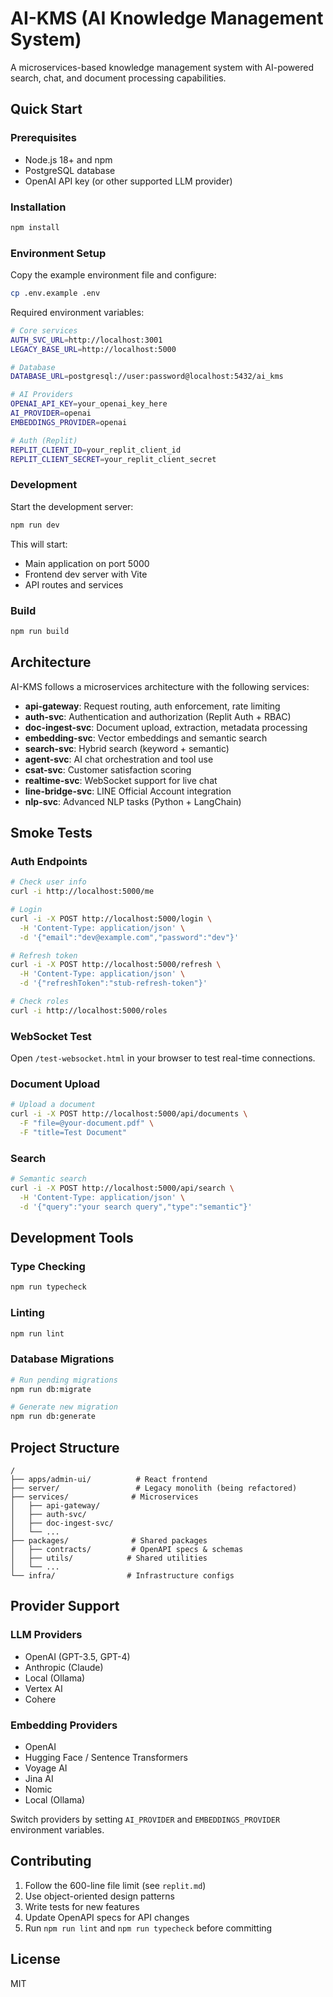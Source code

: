 
# AI-KMS (AI Knowledge Management System)

A microservices-based knowledge management system with AI-powered search, chat, and document processing capabilities.

## Quick Start

### Prerequisites
- Node.js 18+ and npm
- PostgreSQL database
- OpenAI API key (or other supported LLM provider)

### Installation

```bash
npm install
```

### Environment Setup

Copy the example environment file and configure:

```bash
cp .env.example .env
```

Required environment variables:

```bash
# Core services
AUTH_SVC_URL=http://localhost:3001
LEGACY_BASE_URL=http://localhost:5000

# Database
DATABASE_URL=postgresql://user:password@localhost:5432/ai_kms

# AI Providers
OPENAI_API_KEY=your_openai_key_here
AI_PROVIDER=openai
EMBEDDINGS_PROVIDER=openai

# Auth (Replit)
REPLIT_CLIENT_ID=your_replit_client_id
REPLIT_CLIENT_SECRET=your_replit_client_secret
```

### Development

Start the development server:

```bash
npm run dev
```

This will start:
- Main application on port 5000
- Frontend dev server with Vite
- API routes and services

### Build

```bash
npm run build
```

## Architecture

AI-KMS follows a microservices architecture with the following services:

- **api-gateway**: Request routing, auth enforcement, rate limiting
- **auth-svc**: Authentication and authorization (Replit Auth + RBAC)
- **doc-ingest-svc**: Document upload, extraction, metadata processing
- **embedding-svc**: Vector embeddings and semantic search
- **search-svc**: Hybrid search (keyword + semantic)
- **agent-svc**: AI chat orchestration and tool use
- **csat-svc**: Customer satisfaction scoring
- **realtime-svc**: WebSocket support for live chat
- **line-bridge-svc**: LINE Official Account integration
- **nlp-svc**: Advanced NLP tasks (Python + LangChain)

## Smoke Tests

### Auth Endpoints

```bash
# Check user info
curl -i http://localhost:5000/me

# Login
curl -i -X POST http://localhost:5000/login \
  -H 'Content-Type: application/json' \
  -d '{"email":"dev@example.com","password":"dev"}'

# Refresh token
curl -i -X POST http://localhost:5000/refresh \
  -H 'Content-Type: application/json' \
  -d '{"refreshToken":"stub-refresh-token"}'

# Check roles
curl -i http://localhost:5000/roles
```

### WebSocket Test

Open `/test-websocket.html` in your browser to test real-time connections.

### Document Upload

```bash
# Upload a document
curl -i -X POST http://localhost:5000/api/documents \
  -F "file=@your-document.pdf" \
  -F "title=Test Document"
```

### Search

```bash
# Semantic search
curl -i -X POST http://localhost:5000/api/search \
  -H 'Content-Type: application/json' \
  -d '{"query":"your search query","type":"semantic"}'
```

## Development Tools

### Type Checking
```bash
npm run typecheck
```

### Linting
```bash
npm run lint
```

### Database Migrations
```bash
# Run pending migrations
npm run db:migrate

# Generate new migration
npm run db:generate
```

## Project Structure

```
/
├── apps/admin-ui/          # React frontend
├── server/                 # Legacy monolith (being refactored)
├── services/              # Microservices
│   ├── api-gateway/
│   ├── auth-svc/
│   ├── doc-ingest-svc/
│   └── ...
├── packages/              # Shared packages
│   ├── contracts/         # OpenAPI specs & schemas
│   ├── utils/            # Shared utilities
│   └── ...
└── infra/                # Infrastructure configs
```

## Provider Support

### LLM Providers
- OpenAI (GPT-3.5, GPT-4)
- Anthropic (Claude)
- Local (Ollama)
- Vertex AI
- Cohere

### Embedding Providers
- OpenAI
- Hugging Face / Sentence Transformers
- Voyage AI
- Jina AI
- Nomic
- Local (Ollama)

Switch providers by setting `AI_PROVIDER` and `EMBEDDINGS_PROVIDER` environment variables.

## Contributing

1. Follow the 600-line file limit (see `replit.md`)
2. Use object-oriented design patterns
3. Write tests for new features
4. Update OpenAPI specs for API changes
5. Run `npm run lint` and `npm run typecheck` before committing

## License

MIT
